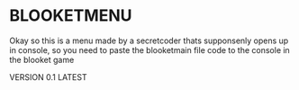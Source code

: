 # BLOOKETMENU
Okay so this is a menu made by a secretcoder thats supponsenly opens up in console, so you need to paste the blooketmain file code to the console in the blooket game

 VERSION 0.1 LATEST
